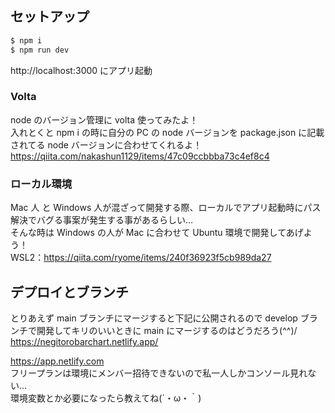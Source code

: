 ## セットアップ

```bash
$ npm i
$ npm run dev
```

http://localhost:3000 にアプリ起動

### Volta

node のバージョン管理に volta 使ってみたよ！  
入れとくと npm i の時に自分の PC の node バージョンを package.json に記載されてる node バージョンに合わせてくれるよ！  
https://qiita.com/nakashun1129/items/47c09ccbbba73c4ef8c4

### ローカル環境

Mac 人 と Windows 人が混ざって開発する際、ローカルでアプリ起動時にパス解決でバグる事案が発生する事があるらしい…  
そんな時は Windows の人が Mac に合わせて Ubuntu 環境で開発してあげよう！  
WSL2：https://qiita.com/ryome/items/240f36923f5cb989da27

## デプロイとブランチ

とりあえず main ブランチにマージすると下記に公開されるので develop ブランチで開発してキリのいいときに main にマージするのはどうだろう(^^)/  
https://negitorobarchart.netlify.app/

https://app.netlify.com  
フリープランは環境にメンバー招待できないので私一人しかコンソール見れない…  
環境変数とか必要になったら教えてね(´・ω・｀)
